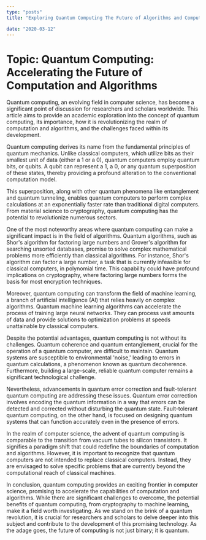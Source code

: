 ```yaml
---
type: "posts"
title: "Exploring Quantum Computing The Future of Algorithms and Computation"

date: "2020-03-12"
---
```


# Topic: Quantum Computing: Accelerating the Future of Computation and Algorithms

Quantum computing, an evolving field in computer science, has become a significant point of discussion for researchers and scholars worldwide. This article aims to provide an academic exploration into the concept of quantum computing, its importance, how it is revolutionizing the realm of computation and algorithms, and the challenges faced within its development.

Quantum computing derives its name from the fundamental principles of quantum mechanics. Unlike classical computers, which utilize bits as their smallest unit of data (either a 1 or a 0), quantum computers employ quantum bits, or qubits. A qubit can represent a 1, a 0, or any quantum superposition of these states, thereby providing a profound alteration to the conventional computation model.

This superposition, along with other quantum phenomena like entanglement and quantum tunneling, enables quantum computers to perform complex calculations at an exponentially faster rate than traditional digital computers. From material science to cryptography, quantum computing has the potential to revolutionize numerous sectors.

One of the most noteworthy areas where quantum computing can make a significant impact is in the field of algorithms. Quantum algorithms, such as Shor's algorithm for factoring large numbers and Grover's algorithm for searching unsorted databases, promise to solve complex mathematical problems more efficiently than classical algorithms. For instance, Shor's algorithm can factor a large number, a task that is currently infeasible for classical computers, in polynomial time. This capability could have profound implications on cryptography, where factoring large numbers forms the basis for most encryption techniques.

Moreover, quantum computing can transform the field of machine learning, a branch of artificial intelligence (AI) that relies heavily on complex algorithms. Quantum machine learning algorithms can accelerate the process of training large neural networks. They can process vast amounts of data and provide solutions to optimization problems at speeds unattainable by classical computers.

Despite the potential advantages, quantum computing is not without its challenges. Quantum coherence and quantum entanglement, crucial for the operation of a quantum computer, are difficult to maintain. Quantum systems are susceptible to environmental 'noise,' leading to errors in quantum calculations, a phenomenon known as quantum decoherence. Furthermore, building a large-scale, reliable quantum computer remains a significant technological challenge.

Nevertheless, advancements in quantum error correction and fault-tolerant quantum computing are addressing these issues. Quantum error correction involves encoding the quantum information in a way that errors can be detected and corrected without disturbing the quantum state. Fault-tolerant quantum computing, on the other hand, is focused on designing quantum systems that can function accurately even in the presence of errors.

In the realm of computer science, the advent of quantum computing is comparable to the transition from vacuum tubes to silicon transistors. It signifies a paradigm shift that could redefine the boundaries of computation and algorithms. However, it is important to recognize that quantum computers are not intended to replace classical computers. Instead, they are envisaged to solve specific problems that are currently beyond the computational reach of classical machines.

In conclusion, quantum computing provides an exciting frontier in computer science, promising to accelerate the capabilities of computation and algorithms. While there are significant challenges to overcome, the potential benefits of quantum computing, from cryptography to machine learning, make it a field worth investigating. As we stand on the brink of a quantum revolution, it is crucial for researchers and scholars to delve deeper into this subject and contribute to the development of this promising technology. As the adage goes, the future of computing is not just binary; it is quantum.
